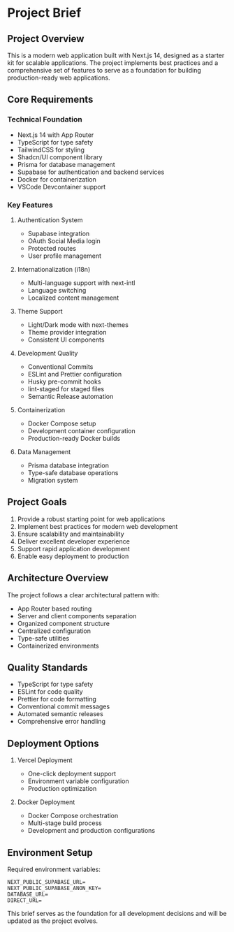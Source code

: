 # Project Brief

## Project Overview
This is a modern web application built with Next.js 14, designed as a starter kit for scalable applications. The project implements best practices and a comprehensive set of features to serve as a foundation for building production-ready web applications.

## Core Requirements

### Technical Foundation
- Next.js 14 with App Router
- TypeScript for type safety
- TailwindCSS for styling
- Shadcn/UI component library
- Prisma for database management
- Supabase for authentication and backend services
- Docker for containerization
- VSCode Devcontainer support

### Key Features
1. Authentication System
   - Supabase integration
   - OAuth Social Media login
   - Protected routes
   - User profile management

2. Internationalization (i18n)
   - Multi-language support with next-intl
   - Language switching
   - Localized content management

3. Theme Support
   - Light/Dark mode with next-themes
   - Theme provider integration
   - Consistent UI components

4. Development Quality
   - Conventional Commits
   - ESLint and Prettier configuration
   - Husky pre-commit hooks
   - lint-staged for staged files
   - Semantic Release automation

5. Containerization
   - Docker Compose setup
   - Development container configuration
   - Production-ready Docker builds

6. Data Management
   - Prisma database integration
   - Type-safe database operations
   - Migration system

## Project Goals
1. Provide a robust starting point for web applications
2. Implement best practices for modern web development
3. Ensure scalability and maintainability
4. Deliver excellent developer experience
5. Support rapid application development
6. Enable easy deployment to production

## Architecture Overview
The project follows a clear architectural pattern with:
- App Router based routing
- Server and client components separation
- Organized component structure
- Centralized configuration
- Type-safe utilities
- Containerized environments

## Quality Standards
- TypeScript for type safety
- ESLint for code quality
- Prettier for code formatting
- Conventional commit messages
- Automated semantic releases
- Comprehensive error handling

## Deployment Options
1. Vercel Deployment
   - One-click deployment support
   - Environment variable configuration
   - Production optimization

2. Docker Deployment
   - Docker Compose orchestration
   - Multi-stage build process
   - Development and production configurations

## Environment Setup
Required environment variables:
```
NEXT_PUBLIC_SUPABASE_URL=
NEXT_PUBLIC_SUPABASE_ANON_KEY=
DATABASE_URL=
DIRECT_URL=
```

This brief serves as the foundation for all development decisions and will be updated as the project evolves.
